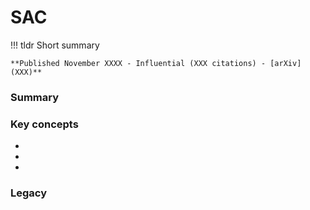 # SAC

!!! tldr
    Short summary

    **Published November XXXX - Influential (XXX citations) - [arXiv](XXX)**
    
    
### Summary



### Key concepts
- 
-
-

### Legacy
